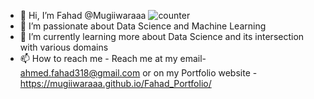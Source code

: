 - 👋 Hi, I’m Fahad @Mugiiwaraaa                                           ![counter](https://[https://enuguahgt5z8pld.m.pipedream.net].m.pipedream.net)
- 👀 I’m passionate about Data Science and Machine Learning
- 🌱 I’m currently learning more about Data Science and its intersection with various domains 
- 📫 How to reach me - Reach me at my email- ahmed.fahad318@gmail.com or on my Portfolio website - https://mugiiwaraaa.github.io/Fahad_Portfolio/

<!---
Mugiiwaraaa/Mugiiwaraaa is a ✨ special ✨ repository because its `README.md` (this file) appears on your GitHub profile.
You can click the Preview link to take a look at your changes.
--->
